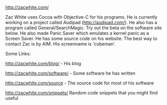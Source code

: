 http://zacwhite.com/

Zac White uses Cocoa with Objective-C for his programs. He is currently working on a project called Audipad (http://audipad.com/). He also has a program called General/SearchMagic. Try out the beta on the software site below. He also made Panic Saver which emulates a kernel panic as a Screen Saver. He has some source code on his website. The best way to contact Zac is by AIM. His screenname is 'cubeman'.

Some Links:

http://zacwhite.com/blog/ - His blog

http://zacwhite.com/software/ - Some software he has written

http://zacwhite.com/source - The source code for most of his software

http://zacwhite.com/snippets/ Random code snippets that you might find useful